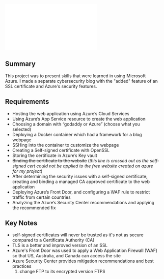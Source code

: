 ![Project 1 Technical Brief](Project%201%20Technical%20Debrief.pdf)

## Summary

This project was to present skills that were learned in using Microsoft Azure. I made a separate cybersecurity blog with the "added" feature of an SSL certificate and Azure's security features.  

## Requirements


+ Hosting the web application using Azure’s Cloud Services
+ Using Azure’s App Service resource to create the web application
+ Choosing a domain with “godaddy or Azure” (choose what you selected)
+ Deploying a Docker container which had a framework for a blog webpage
+ SSHing  into the container to customize the webpage
+ Creating a Self-signed certificate with OpenSSL 
+ Storing the certificate in Azure’s Key vault
+ ~~Binding the certificate to the website~~ (*this line is crossed out as the self-signed cert could not be applied to the free website created on azure for my project*)
+ After determining the security issues with a self-signed certificate, creating and binding a managed CA approved certificate to the web application
+ Deploying Azure’s Front Door, and configuring a WAF rule to restrict traffic from certain countries
+ Analyzing the Azure’s Security Center recommendations and applying the recommended fix

## Key Notes

+ self-signed certificates will never be trusted as it's not as secure compared to a Certificate Authority (CA)
+ TLS is a better and improved version of an SSL
+ Azure's Front Door was used to apply a Web Application Firewall (WAF) so that US, Australia, and Canada can access the site
+ Azure Security Center provides mitigation recommendations and best practices
  1. change FTP to its encrypted version FTPS
 
